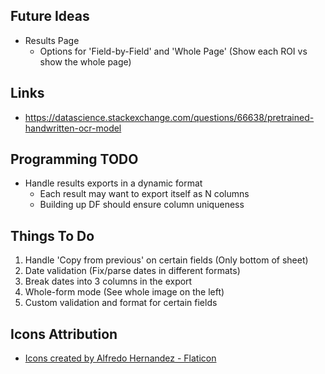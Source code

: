 ## Future Ideas
* Results Page
  * Options for 'Field-by-Field' and 'Whole Page' (Show each ROI vs show the whole page)

## Links
* https://datascience.stackexchange.com/questions/66638/pretrained-handwritten-ocr-model

## Programming TODO
* Handle results exports in a dynamic format
  * Each result may want to export itself as N columns
  * Building up DF should ensure column uniqueness

## Things To Do
1. Handle 'Copy from previous' on certain fields (Only bottom of sheet)
2. Date validation (Fix/parse dates in different formats)
3. Break dates into 3 columns in the export
4. Whole-form mode (See whole image on the left)
5. Custom validation and format for certain fields


## Icons Attribution
* <a href="https://www.flaticon.com/authors/alfredo-hernandez">Icons created by Alfredo Hernandez - Flaticon</a>
